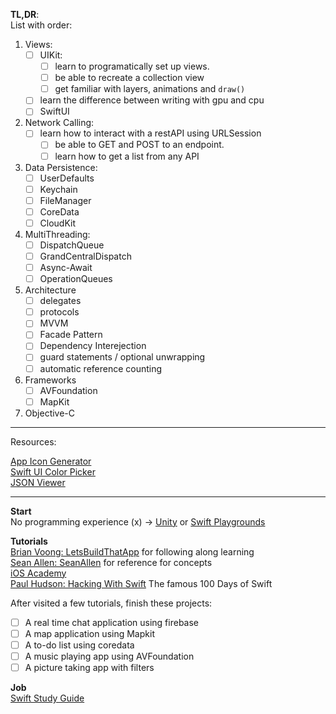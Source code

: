**TL,DR**:  
List with order:  
1. Views:   
    - [ ] UIKit:
        - [ ] learn to programatically set up views.
        - [ ] be able to recreate a collection view
        - [ ] get familiar with layers, animations and `draw()`
    - [ ] learn the difference between writing with gpu and cpu
    - [ ] SwiftUI    
2. Network Calling:  
    - [ ] learn how to interact with a restAPI using URLSession
        - [ ] be able to GET and POST to an endpoint.
        - [ ] learn how to get a list from any API
3. Data Persistence:
    - [ ] UserDefaults
    - [ ] Keychain
    - [ ] FileManager
    - [ ] CoreData
    - [ ] CloudKit
4. MultiThreading:
    - [ ] DispatchQueue
    - [ ] GrandCentralDispatch
    - [ ] Async-Await
    - [ ] OperationQueues
5. Architecture
    - [ ] delegates
    - [ ] protocols
    - [ ] MVVM
    - [ ] Facade Pattern
    - [ ] Dependency Interejection
    - [ ] guard statements / optional unwrapping
    - [ ] automatic reference counting
6. Frameworks
    - [ ] AVFoundation
    - [ ] MapKit
7. Objective-C

---
Resources:

[App Icon Generator](https://www.appicon.co/)  
[Swift UI Color Picker](https://www.ralfebert.com/ios/swift-uikit-uicolor-picker/)  
[JSON Viewer](https://jsonformatter.org/json-viewer)  

---

**Start**  
No programming experience (x) -> [Unity](https://learn.unity.com/project/roll-a-ball)  or [Swift Playgrounds](https://developer.apple.com/swift-playgrounds/)  

**Tutorials**  
[Brian Voong: LetsBuildThatApp](https://www.youtube.com/@LetsBuildThatApp/featured)  for following along learning  
[Sean Allen: SeanAllen](https://www.youtube.com/@seanallen/featured)  for reference for concepts  
[iOS Academy](https://www.youtube.com/@iOSAcademy/featured)  
[Paul Hudson: Hacking With Swift](https://www.hackingwithswift.com/) The famous 100 Days of Swift  

After visited a few tutorials, finish these projects:  
- [ ] A real time chat application using firebase
- [ ] A map application using Mapkit
- [ ] A to-do list using coredata
- [ ] A music playing app using AVFoundation
- [ ] A picture taking app with filters

**Job**  
[Swift Study Guide](https://docdro.id/FGeL0gh)

